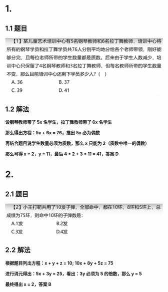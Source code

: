 # 1.

## 1.1 题目

![img_10.png](img_10.png)

## 1.2 解法

**设钢琴教师带了 5x 名学生，拉丁舞教师带了 6x 名学生**

**那么得出方程：5x + 6x = 76，推出 5x 必为偶数**

**再结合题目说学生数量必须为质数，那么 x 只能为 2（质数中唯一的偶数）**

**那么可得 x = 2，y = 11，最后 4 * 2 + 3 * 11 = 41，答案 D**

# 2.

## 2.1 题目

![img_11.png](img_11.png)

## 2.2 解法

**根据题目列出方程：x + y + z = 10; 10x + 8y + 5z = 75**

**进行消元得出：5x + 3y = 25，看出：3y 必须为 5 的倍数，那么 y = 5**

**最终得出 x = 2，答案 B**